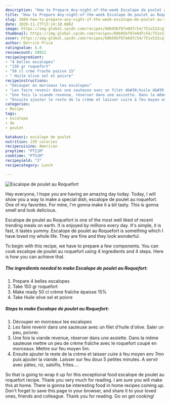```yaml
---
description: "How to Prepare Any-night-of-the-week Escalope de poulet au Roquefort"
title: "How to Prepare Any-night-of-the-week Escalope de poulet au Roquefort"
slug: 3604-how-to-prepare-any-night-of-the-week-escalope-de-poulet-au-roquefort
date: 2020-11-27T13:14:18.606Z
image: https://img-global.cpcdn.com/recipes/60b95bf87e0dfc54/751x532cq70/escalope-de-poulet-au-roquefort-photo-principale-de-la-recette.jpg
thumbnail: https://img-global.cpcdn.com/recipes/60b95bf87e0dfc54/751x532cq70/escalope-de-poulet-au-roquefort-photo-principale-de-la-recette.jpg
cover: https://img-global.cpcdn.com/recipes/60b95bf87e0dfc54/751x532cq70/escalope-de-poulet-au-roquefort-photo-principale-de-la-recette.jpg
author: Derrick Price
ratingvalue: 4.8
reviewcount: 28922
recipeingredient:
- "4 belles escalopes"
- "150 gr roquefort"
- "50 cl crme frache paisse 15"
- " Huile olive sel et poivre"
recipeinstructions:
- "Découper en morceaux les escalopes"
- "Les faire revenir dans une sauteuse avec un filet d&#39;huile d&#39;olive. Saler un peu, poivrer."
- "Une fois la viande revenue, réserver dans une assiette. Dans la même sauteuse mettre un peu de crème fraîche avec le roquefort coupé en morceaux. Mettre sur feu moyen 5m."
- "Ensuite ajouter le reste de la crème et laisser cuire à feu moyen env 7mn puis ajouter la viande. Laisser sur feu doux 5 petites minutes. A servir avec pâtes, riz, salsifis, frites...."
categories:
- Recipe
tags:
- escalope
- de
- poulet

katakunci: escalope de poulet 
nutrition: 239 calories
recipecuisine: American
preptime: "PT11M"
cooktime: "PT51M"
recipeyield: "3"
recipecategory: Lunch

---
```



![Escalope de poulet au Roquefort](https://img-global.cpcdn.com/recipes/60b95bf87e0dfc54/751x532cq70/escalope-de-poulet-au-roquefort-photo-principale-de-la-recette.jpg)

Hey everyone, I hope you are having an amazing day today. Today, I will show you a way to make a special dish, escalope de poulet au roquefort. One of my favorites. For mine, I'm gonna make it a bit tasty. This is gonna smell and look delicious.



Escalope de poulet au Roquefort is one of the most well liked of recent trending meals on earth. It is enjoyed by millions every day. It's simple, it is fast, it tastes yummy. Escalope de poulet au Roquefort is something which I have loved my whole life. They are fine and they look wonderful.


To begin with this recipe, we have to prepare a few components. You can cook escalope de poulet au roquefort using 4 ingredients and 4 steps. Here is how you can achieve that.

<!--inarticleads1-->

##### The ingredients needed to make Escalope de poulet au Roquefort:

1. Prepare 4 belles escalopes
1. Take 150 gr roquefort
1. Make ready 50 cl crème fraîche épaisse 15%
1. Take  Huile olive sel et poivre




<!--inarticleads2-->

##### Steps to make Escalope de poulet au Roquefort:

1. Découper en morceaux les escalopes
1. Les faire revenir dans une sauteuse avec un filet d&#39;huile d&#39;olive. Saler un peu, poivrer.
1. Une fois la viande revenue, réserver dans une assiette. Dans la même sauteuse mettre un peu de crème fraîche avec le roquefort coupé en morceaux. Mettre sur feu moyen 5m.
1. Ensuite ajouter le reste de la crème et laisser cuire à feu moyen env 7mn puis ajouter la viande. Laisser sur feu doux 5 petites minutes. A servir avec pâtes, riz, salsifis, frites....




So that is going to wrap it up for this exceptional food escalope de poulet au roquefort recipe. Thank you very much for reading. I am sure you will make this at home. There is gonna be interesting food in home recipes coming up. Don't forget to save this page in your browser, and share it to your loved ones, friends and colleague. Thank you for reading. Go on get cooking!
